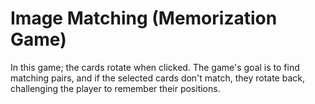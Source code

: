 # Image Matching (Memorization Game)
In this game; the cards rotate when clicked. The game's goal is to find matching pairs, and if the selected cards don't match, they rotate back, challenging the player to remember their positions.
